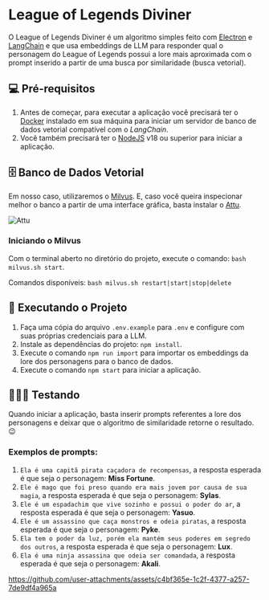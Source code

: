 # League of Legends Diviner

O League of Legends Diviner é um algoritmo simples feito com [Electron](https://www.electronjs.org) e [LangChain](https://js.langchain.com/v0.2/docs/introduction/) e que usa embeddings de LLM para responder qual o personagem do League of Legends possui a lore mais aproximada com o prompt inserido a partir de uma busca por similaridade (busca vetorial).

## 💻 Pré-requisitos
1. Antes de começar, para executar a aplicação você precisará ter o [Docker](https://www.docker.com/) instalado em sua máquina para iniciar um servidor de banco de dados vetorial compatível com o *LangChain*.
2. Você também precisará ter o [NodeJS](https://nodejs.org/pt) v18 ou superior para iniciar a aplicação.

## 🗄️ Banco de Dados Vetorial
Em nosso caso, utilizaremos o [Milvus](https://milvus.io). E, caso você queira inspecionar melhor o banco a partir de uma interface gráfica, basta instalar o [Attu](https://milvus.io/docs/v2.0.x/attu.md).

![Attu](https://github.com/user-attachments/assets/1fa2e89f-15c8-4b65-bb21-59d92539c5fa)

### Iniciando o Milvus
Com o terminal aberto no diretório do projeto, execute o comando: `bash milvus.sh start`.

Comandos disponíveis: `bash milvus.sh restart|start|stop|delete`

## 🚀 Executando o Projeto

1. Faça uma cópia do arquivo `.env.example` para `.env` e configure com suas próprias credenciais para a LLM.
2. Instale as dependências do projeto: `npm install`.
3. Execute o comando `npm run import` para importar os embeddings da lore dos personagens para o banco de dados.
4. Execute o comando `npm start` para iniciar a aplicação.

## 👨🏻‍💻 Testando

Quando iniciar a aplicação, basta inserir prompts referentes a lore dos personagens e deixar que o algoritmo de similaridade retorne o resultado. 😉

### Exemplos de prompts:
1. `Ela é uma capitã pirata caçadora de recompensas`, a resposta esperada é que seja o personagem: **Miss Fortune**.
2. `Ele é mago que foi preso quando era mais jovem por causa de sua magia`, a resposta esperada é que seja o personagem: **Sylas**.
3. `Ele é um espadachim que vive sozinho e possui o poder do ar`, a resposta esperada é que seja o personagem: **Yasuo**.
4. `Ele é um assassino que caça monstros e odeia piratas`, a resposta esperada é que seja o personagem: **Pyke**.
5. `Ela tem o poder da luz, porém ela mantém seus poderes em segredo dos outros`, a resposta esperada é que seja o personagem: **Lux**.
6. `Ela é uma ninja assassina que odeia ser comandada`, a resposta esperada é que seja o personagem: **Akali**.

https://github.com/user-attachments/assets/c4bf365e-1c2f-4377-a257-7de9df4a965a
